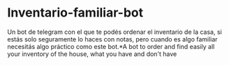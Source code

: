 # Inventario-familiar-bot
Un bot de telegram con el que te podés ordenar el inventario de la casa, si estás solo seguramente lo haces con notas, pero cuando es algo familiar necesitás algo práctico como este bot.*A bot to order and find easily all your inventory of the house, what you have and don't have

